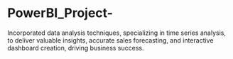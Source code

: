 # PowerBI_Project-
Incorporated data analysis techniques, specializing in time series analysis, to deliver valuable insights, accurate sales forecasting, and interactive dashboard creation, driving business success.
